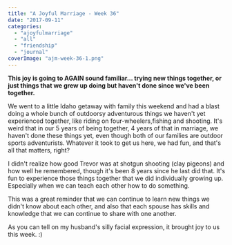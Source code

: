 ```yaml
---
title: "A Joyful Marriage - Week 36"
date: "2017-09-11"
categories: 
  - "ajoyfulmarriage"
  - "all"
  - "friendship"
  - "journal"
coverImage: "ajm-week-36-1.png"
---
```


**This joy is going to AGAIN sound familiar... trying new things together, or just things that we grew up doing but haven't done since we've been together.**

We went to a little Idaho getaway with family this weekend and had a blast doing a whole bunch of outdoorsy adventurous things we haven't yet experienced together, like riding on four-wheelers,fishing and shooting. It's weird that in our 5 years of being together, 4 years of that in marriage, we haven't done these things yet, even though both of our families are outdoor sports adventurists. Whatever it took to get us here, we had fun, and that's all that matters, right?

I didn't realize how good Trevor was at shotgun shooting (clay pigeons) and how well he remembered, though it's been 8 years since he last did that. It's fun to experience those things together that we did individually growing up. Especially when we can teach each other how to do something.

This was a great reminder that we can continue to learn new things we didn't know about each other, and also that each spouse has skills and knowledge that we can continue to share with one another.

As you can tell on my husband's silly facial expression, it brought joy to us this week. :)
